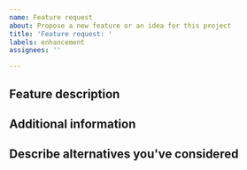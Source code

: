 ```yaml
---
name: Feature request
about: Propose a new feature or an idea for this project
title: 'Feature request: '
labels: enhancement
assignees: ''

---
```



## Feature description
<!-- 
    Add a description of what the the feature is, and what problem does it solve.
    Try to include clear and concise information about the feature you're requesting.
-->

## Additional information

<!-- 
    Add any other information or screenshots about the feature request here. 
-->

##  Describe alternatives you've considered
<!-- 
    Can you think of alternative approaches to achieve same goal?
-->